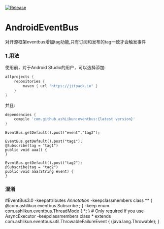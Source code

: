[![Release](https://jitpack.io/v/ashLikun/EventBus.svg)](https://jitpack.io/#ashLikun/EventBus)




# **AndroidEventBus**
对开源框架eventbus增加tag功能,只有订阅和发布的tag一致才会触发事件


### 1.用法
使用前，对于Android Studio的用户，可以选择添加:

```gradle
allprojects {
    repositories {
        maven { url "https://jitpack.io" }
    }
}
```
并且:

```gradle
dependencies {
    compile 'com.github.ashLikun:eventbus:{latest version}'
}
```


	EventBus.getDefault().post("event","tag2");

    EventBus.getDefault().post("tag1");
    @Subscribe(tag = "tag1")
    public void aaa() {
    }

    EventBus.getDefault().post("tag2");
    @Subscribe(tag = "tag2")
    public void aaa(String event) {
    }
 ### 混淆
 #EventBus3.0
-keepattributes *Annotation*
-keepclassmembers class ** {
    @com.ashlikun.eventbus.Subscribe <methods>;
}
-keep enum com.ashlikun.eventbus.ThreadMode { *; }
        # Only required if you use AsyncExecutor
-keepclassmembers class * extends com.ashlikun.eventbus.util.ThrowableFailureEvent {
    <init>(java.lang.Throwable);
}
